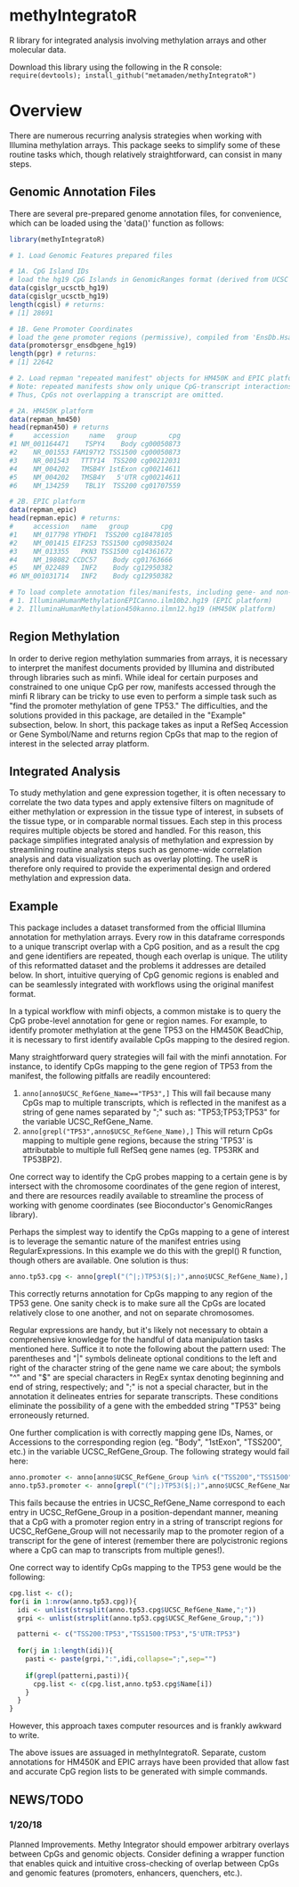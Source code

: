 # methyIntegratoR
R library for integrated analysis involving methylation arrays and other molecular data.

Download this library using the following in the R console: 
`require(devtools); install_github("metamaden/methyIntegratoR")`

# Overview
There are numerous recurring analysis strategies when working with Illumina methylation arrays. This package seeks to simplify some of these routine tasks which, though relatively straightforward, can consist in many steps. 

## Genomic Annotation Files
There are several pre-prepared genome annotation files, for convenience, which can be loaded using the 'data()' function as follows:
```r
library(methyIntegratoR)

# 1. Load Genomic Features prepared files

# 1A. CpG Island IDs
# load the hg19 CpG Islands in GenomicRanges format (derived from UCSC Table Browser bedfile)
data(cgislgr_ucsctb_hg19) 
data(cgislgr_ucsctb_hg19)
length(cgisl) # returns:
# [1] 28691

# 1B. Gene Promoter Coordinates
# load the gene promoter regions (permissive), compiled from 'EnsDb.Hsapiens.v75' package
data(promotersgr_ensdbgene_hg19)
length(pgr) # returns:
# [1] 22642

# 2. Load repman "repeated manifest" objects for HM450K and EPIC platforms
# Note: repeated manifests show only unique CpG-transcript interactions (by RefGene ID, NOT Genbank)
# Thus, CpGs not overlapping a transcript are omitted.

# 2A. HM450K platform
data(repman_hm450)
head(repman450) # returns
#     accession     name   group        cpg
#1 NM_001164471    TSPY4    Body cg00050873
#2    NR_001553 FAM197Y2 TSS1500 cg00050873
#3    NR_001543   TTTY14  TSS200 cg00212031
#4    NM_004202   TMSB4Y 1stExon cg00214611
#5    NM_004202   TMSB4Y   5'UTR cg00214611
#6    NM_134259    TBL1Y  TSS200 cg01707559

# 2B. EPIC platform
data(repman_epic)
head(repman.epic) # returns:
#     accession   name   group        cpg
#1    NM_017798 YTHDF1  TSS200 cg18478105
#2    NM_001415 EIF2S3 TSS1500 cg09835024
#3    NM_013355   PKN3 TSS1500 cg14361672
#4    NM_198082 CCDC57    Body cg01763666
#5    NM_022489   INF2    Body cg12950382
#6 NM_001031714   INF2    Body cg12950382

# To load complete annotation files/manifests, including gene- and non-gene-mapping CpGs, use the following Bioconductor packages:
# 1. IlluminaHumanMethylationEPICanno.ilm10b2.hg19 (EPIC platform)
# 2. IlluminaHumanMethylation450kanno.ilmn12.hg19 (HM450K platform)

```

## Region Methylation
In order to derive region methylation summaries from arrays, it is necessary to interpret the manifest documents provided by Illumina and distributed through libraries such as minfi. While ideal for certain purposes and constrained to one unique CpG per row, manifests accessed through the minfi R library can be tricky to use even to perform a simple task such as "find the promoter methylation of gene TP53." The difficulties, and the solutions provided in this package, are detailed in the "Example" subsection, below. In short, this package takes as input a RefSeq Accession or Gene Symbol/Name and returns region CpGs that map to the region of interest in the selected array platform.

## Integrated Analysis
To study methylation and gene expression together, it is often necessary to correlate the two data types and apply extensive filters on magnitude of either methylation or expression in the tissue type of interest, in subsets of the tissue type, or in comparable normal tissues. Each step in this process requires multiple objects be stored and handled. For this reason, this package simplifies integrated analysis of methylation and expression by streamlining routine analysis steps such as genome-wide correlation analysis and data visualization such as overlay plotting. The useR is therefore only required to provide the experimental design and ordered methylation and expression data. 

## Example
This package includes a dataset transformed from the official Illumina annotation for methylation arrays. Every row in this dataframe corresponds to a unique transcript overlap with a CpG position, and as a result the cpg and gene identifiers are repeated, though each overlap is unique. The utility of this reformatted dataset and the problems it addresses are detailed below. In short, intuitive querying of CpG genomic regions is enabled and can be seamlessly integrated with workflows using the original manifest format.

In a typical workflow with minfi objects, a common mistake is to query the CpG probe-level annotation for gene or region names. For example, to identify promoter methylation at the gene TP53 on the HM450K BeadChip, it is necessary to first identify available CpGs mapping to the desired region. 

Many straightforward query strategies will fail with the minfi annotation. For instance, to identify CpGs mapping to the gene region of TP53 from the manifest, the following pitfalls are readily encountered:
1. `anno[anno$UCSC_RefGene_Name=="TP53",]`
This will fail because many CpGs map to multiple transcripts, which is reflected in the manifest as a string of gene names separated by ";" such as: "TP53;TP53;TP53" for the variable UCSC_RefGene_Name. 
2. `anno[grepl("TP53",anno$UCSC_RefGene_Name),]` 
This will return CpGs mapping to multiple gene regions, because the string 'TP53' is attributable to multiple full RefSeq gene names (eg. TP53RK and TP53BP2).

One correct way to identify the CpG probes mapping to a certain gene is by intersect with the chromosome coordinates of the gene region of interest, and there are resources readily available to streamline the process of working with genome coordinates (see Bioconductor's GenomicRanges library). 

Perhaps the simplest way to identify the CpGs mapping to a gene of interest is to leverage the semantic nature of the manifest entries using RegularExpressions. In this example we do this with the grepl() R function, though others are available. One solution is thus:
```r
anno.tp53.cpg <- anno[grepl("(^|;)TP53($|;)",anno$UCSC_RefGene_Name),]
```
This correctly returns annotation for CpGs mapping to any region of the TP53 gene. One sanity check is to make sure all the CpGs are located relatively close to one another, and not on separate chromosomes. 

Regular expressions are handy, but it's likely not necessary to obtain a comprehensive knowledge for the handful of data manipulation tasks mentioned here. Suffice it to note the following about the pattern used: The parentheses and "|" symbols delineate optional conditions to the left and right of the character string of the gene name we care about; the symbols "^" and "$" are special characters in RegEx syntax denoting beginning and end of string, respectively; and ";" is not a special character, but in the annotation it delineates entries for separate transcripts. These conditions eliminate the possibility of a gene with the embedded string "TP53" being erroneously returned.

One further complication is with correctly mapping gene IDs, Names, or Accessions to the corresponding region (eg. "Body", "1stExon", "TSS200", etc.) in the variable UCSC_RefGene_Group. The following strategy would fail here:
```r
anno.promoter <- anno[anno$UCSC_RefGene_Group %in% c("TSS200","TSS1500","5'UTR"),]; 
anno.tp53.promoter <- anno[grepl("(^|;)TP53($|;)",anno$UCSC_RefGene_Name),]
```
This fails because the entries in UCSC_RefGene_Name correspond to each entry in UCSC_RefGene_Group in a position-dependant manner, meaning that a CpG with a promoter region entry in a string of transcript regions for UCSC_RefGene_Group will not necessarily map to the promoter region of a transcript for the gene of interest (remember there are polycistronic regions where a CpG can map to transcripts from multiple genes!). 

One correct way to identify CpGs mapping to the TP53 gene would be the following:
```r
cpg.list <- c();
for(i in 1:nrow(anno.tp53.cpg)){
  idi <- unlist(strsplit(anno.tp53.cpg$UCSC_RefGene_Name,";"))
  grpi <- unlist(strsplit(anno.tp53.cpg$UCSC_RefGene_Group,";"))

  patterni <- c("TSS200:TP53","TSS1500:TP53","5'UTR:TP53")
  
  for(j in 1:length(idi)){
    pasti <- paste(grpi,":",idi,collapse=";",sep="")
    
    if(grepl(patterni,pasti)){
      cpg.list <- c(cpg.list,anno.tp53.cpg$Name[i])
    }
  }
}
```

However, this approach taxes computer resources and is frankly awkward to write. 

The above issues are assuaged in methyIntegratoR. Separate, custom annotations for HM450K and EPIC arrays have been provided that allow fast and accurate CpG region lists to be generated with simple commands. 

## NEWS/TODO
### 1/20/18
Planned Improvements. Methy Integrator should empower arbitrary overlays between CpGs and genomic objects. Consider defining a wrapper function that enables quick and intuitive cross-checking of overlap between CpGs and genomic features (promoters, enhancers, quenchers, etc.). 

